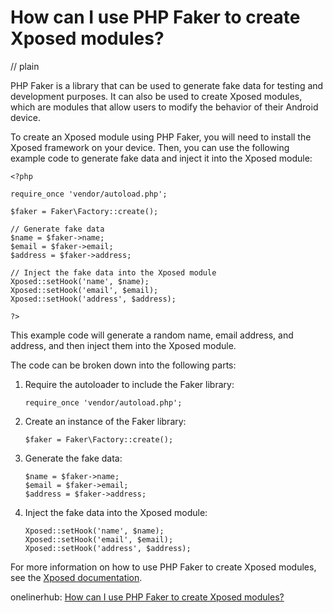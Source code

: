 # How can I use PHP Faker to create Xposed modules?
// plain

PHP Faker is a library that can be used to generate fake data for testing and development purposes. It can also be used to create Xposed modules, which are modules that allow users to modify the behavior of their Android device.

To create an Xposed module using PHP Faker, you will need to install the Xposed framework on your device. Then, you can use the following example code to generate fake data and inject it into the Xposed module:

```
<?php

require_once 'vendor/autoload.php';

$faker = Faker\Factory::create();

// Generate fake data
$name = $faker->name;
$email = $faker->email;
$address = $faker->address;

// Inject the fake data into the Xposed module
Xposed::setHook('name', $name);
Xposed::setHook('email', $email);
Xposed::setHook('address', $address);

?>
```

This example code will generate a random name, email address, and address, and then inject them into the Xposed module.

The code can be broken down into the following parts:

1. Require the autoloader to include the Faker library:
    ```
    require_once 'vendor/autoload.php';
    ```
2. Create an instance of the Faker library:
    ```
    $faker = Faker\Factory::create();
    ```
3. Generate the fake data:
    ```
    $name = $faker->name;
    $email = $faker->email;
    $address = $faker->address;
    ```
4. Inject the fake data into the Xposed module:
    ```
    Xposed::setHook('name', $name);
    Xposed::setHook('email', $email);
    Xposed::setHook('address', $address);
    ```

For more information on how to use PHP Faker to create Xposed modules, see the [Xposed documentation](https://github.com/rovo89/Xposed/wiki/Writing-an-Xposed-Module).

onelinerhub: [How can I use PHP Faker to create Xposed modules?](https://onelinerhub.com/php-faker/how-can-i-use-php-faker-to-create-xposed-modules)